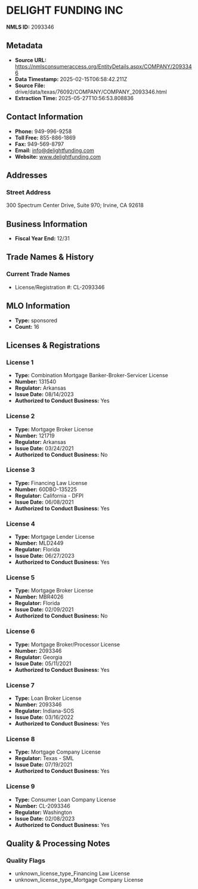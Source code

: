 # DELIGHT FUNDING INC

**NMLS ID:** 2093346

## Metadata
- **Source URL:** https://nmlsconsumeraccess.org/EntityDetails.aspx/COMPANY/2093346
- **Data Timestamp:** 2025-02-15T06:58:42.211Z
- **Source File:** drive/data/texas/76092/COMPANY/COMPANY_2093346.html
- **Extraction Time:** 2025-05-27T10:56:53.808836

## Contact Information
- **Phone:** 949-996-9258
- **Toll Free:** 855-886-1869
- **Fax:** 949-569-8797
- **Email:** info@delightfunding.com
- **Website:** www.delightfunding.com

## Addresses
### Street Address
300 Spectrum Center Drive, Suite 970; Irvine, CA 92618

## Business Information
- **Fiscal Year End:** 12/31

## Trade Names & History
### Current Trade Names
- License/Registration #: CL-2093346

## MLO Information
- **Type:** sponsored
- **Count:** 16

## Licenses & Registrations

### License 1
- **Type:** Combination Mortgage Banker-Broker-Servicer License
- **Number:** 131540
- **Regulator:** Arkansas
- **Issue Date:** 08/14/2023
- **Authorized to Conduct Business:** Yes

### License 2
- **Type:** Mortgage Broker License
- **Number:** 121719
- **Regulator:** Arkansas
- **Issue Date:** 03/24/2021
- **Authorized to Conduct Business:** No

### License 3
- **Type:** Financing Law License
- **Number:** 60DBO-135225
- **Regulator:** California - DFPI
- **Issue Date:** 06/08/2021
- **Authorized to Conduct Business:** Yes

### License 4
- **Type:** Mortgage Lender License
- **Number:** MLD2449
- **Regulator:** Florida
- **Issue Date:** 06/27/2023
- **Authorized to Conduct Business:** Yes

### License 5
- **Type:** Mortgage Broker License
- **Number:** MBR4026
- **Regulator:** Florida
- **Issue Date:** 02/09/2021
- **Authorized to Conduct Business:** No

### License 6
- **Type:** Mortgage Broker/Processor License
- **Number:** 2093346
- **Regulator:** Georgia
- **Issue Date:** 05/11/2021
- **Authorized to Conduct Business:** Yes

### License 7
- **Type:** Loan Broker License
- **Number:** 2093346
- **Regulator:** Indiana-SOS
- **Issue Date:** 03/16/2022
- **Authorized to Conduct Business:** Yes

### License 8
- **Type:** Mortgage Company License
- **Regulator:** Texas - SML
- **Issue Date:** 07/19/2021
- **Authorized to Conduct Business:** Yes

### License 9
- **Type:** Consumer Loan Company License
- **Number:** CL-2093346
- **Regulator:** Washington
- **Issue Date:** 02/08/2023
- **Authorized to Conduct Business:** Yes

## Quality & Processing Notes
### Quality Flags
- unknown_license_type_Financing Law License
- unknown_license_type_Mortgage Company License
